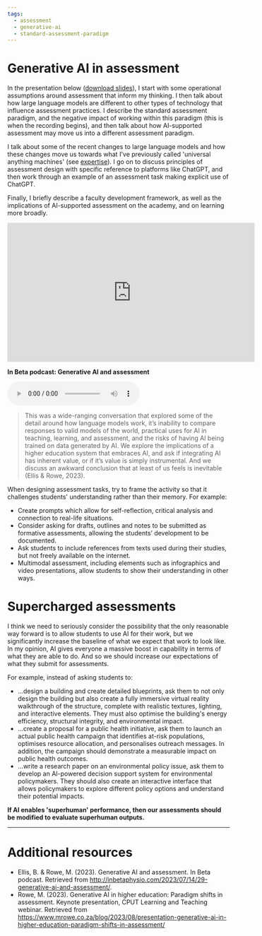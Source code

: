 ```yaml
---
tags:
  - assessment
  - generative-ai
  - standard-assessment-paradigm
---
```


# Generative AI in assessment

In the presentation below ([download slides](./media/Rowe%20(2023)%20-%20CPUT%20-%20Generative%20AI%20and%20assessment.pdf)), I start with some operational assumptions around assessment that inform my thinking. I then talk about how large language models are different to other types of technology that influence assessment practices. I describe the standard assessment paradigm, and the negative impact of working within this paradigm (this is when the recording begins), and then talk about how AI-supported assessment may move us into a different assessment paradigm.

I talk about some of the recent changes to large language models and how these changes move us towards what I've previously called 'universal anything machines' (see [expertise](./expertise.md)). I go on to discuss principles of assessment design with specific reference to platforms like ChatGPT, and then work through an example of an assessment task making explicit use of ChatGPT.

Finally, I briefly describe a faculty development framework, as well as the implications of AI-supported assessment on the academy, and on learning more broadly.

<iframe width="560" height="315" src="https://www.youtube.com/embed/gwiBEa-rutE?si=PaOkIOmXV21hKO_I" title="YouTube video player" frameborder="0" allow="accelerometer; autoplay; clipboard-write; encrypted-media; gyroscope; picture-in-picture; web-share" allowfullscreen></iframe>

**In Beta podcast: Generative AI and assessment**

<audio controls>
  <source src="http://inbetaphysio.com/wp-content/uploads/2023/07/In-Beta-Generative-AI-and-assessment.mp3" type="audio/mpeg">
  Your browser does not support the audio element.
</audio>

> This was a wide-ranging conversation that explored some of the detail around how language models work, it’s inability to compare responses to valid models of the world, practical uses for AI in teaching, learning, and assessment, and the risks of having AI being trained on data generated by AI. We explore the implications of a higher education system that embraces AI, and ask if integrating AI has inherent value, or if it’s value is simply instrumental. And we discuss an awkward conclusion that at least of us feels is inevitable (Ellis & Rowe, 2023).

When designing assessment tasks, try to frame the activity so that it challenges students' understanding rather than their memory. For example:

- Create prompts which allow for self-reflection, critical analysis and connection to real-life situations.
- Consider asking for drafts, outlines and notes to be submitted as formative assessments, allowing the students’ development to be documented.
- Ask students to include references from texts used during their studies, but not freely available on the internet.
- Multimodal assessment, including elements such as infographics and video presentations, allow students to show their understanding in other ways.

# Supercharged assessments

I think we need to seriously consider the possibility that the only reasonable way forward is to allow students to use AI for their work, but we significantly increase the baseline of what we expect that work to look like. In my opinion, AI gives everyone a massive boost in capability in terms of what they are able to do. And so we should increase our expectations of what they submit for assessments.

For example, instead of asking students to:

- ...design a building and create detailed blueprints, ask them to not only design the building but also create a fully immersive virtual reality walkthrough of the structure, complete with realistic textures, lighting, and interactive elements. They must also optimise the building's energy efficiency, structural integrity, and environmental impact.
- ...create a proposal for a public health initiative, ask them to launch an actual public health campaign that identifies at-risk populations, optimises resource allocation, and personalises outreach messages. In addition, the campaign should demonstrate a measurable impact on public health outcomes.
- ...write a research paper on an environmental policy issue, ask them to develop an AI-powered decision support system for environmental policymakers. They should also create an interactive interface that allows policymakers to explore different policy options and understand their potential impacts.

**If AI enables 'superhuman' performance, then our assessments should be modified to evaluate superhuman outputs.**

---

# Additional resources

- Ellis, B. & Rowe, M. (2023). Generative AI and assessment. In Beta podcast. Retrieved from http://inbetaphysio.com/2023/07/14/29-generative-ai-and-assessment/.
- Rowe, M. (2023). Generative AI in higher education: Paradigm shifts in assessment. Keynote presentation, CPUT Learning and Teaching webinar. Retrieved from https://www.mrowe.co.za/blog/2023/08/presentation-generative-ai-in-higher-education-paradigm-shifts-in-assessment/
